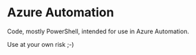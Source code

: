 # Azure Automation

Code, mostly PowerShell, intended for use in Azure Automation.

Use at your own risk ;-)
